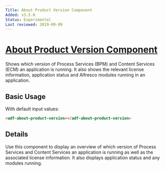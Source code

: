 ```yaml
---
Title: About Product Version Component
Added: v3.5.0
Status: Experimental
Last reviewed: 2019-09-09
---
```


# [About Product Version Component](lib/core/src/lib/about/about-product-version/about-product-version.component.ts "Defined in about-product-version.component.ts")

Shows which version of Process Services (BPM) and Content Services (ECM) an application is running. It also shows the relevant license information, application status and Alfresco modules running in an application.

## Basic Usage

With default input values:

```html
<adf-about-product-version></adf-about-product-version>
```

## Details

Use this component to display an overview of which version of Process Services and Content Services an application is running as well as the associated license information. It also displays application status and any modules running.
